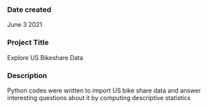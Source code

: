 ### Date created
June 3 2021
### Project Title
Explore US Bikeshare Data

### Description
Python codes were written to import US bike share data and answer interesting questions about it by computing descriptive statistics